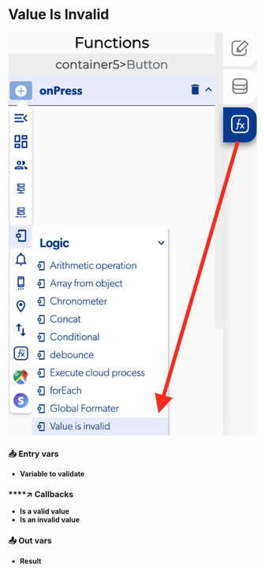 # Value Is Invalid

![](../../../.gitbook/assets/captura-de-pantalla-2020-02-10-a-la-s-12.45.24.png)



### 📥 Entry vars <a id="entry-vars"></a>

* **Variable to validate**

### \*\*\*\*↗ **Callbacks**

* **Is a valid value**
* **Is an invalid value**

### 📤 Out vars <a id="entry-vars"></a>

* **Result**


